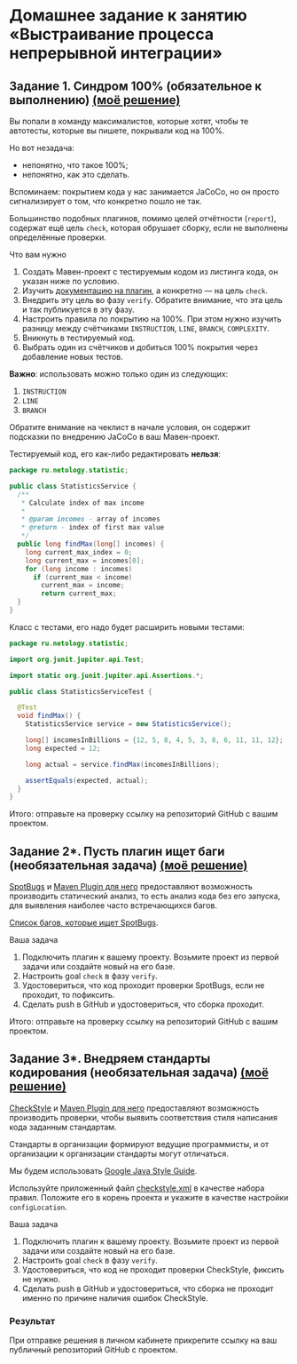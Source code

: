 # Домашнее задание к занятию «Выстраивание процесса непрерывной интеграции»

## Задание 1. Синдром 100% (обязательное к выполнению) <a href="https://github.com/RavenRVS/QAI_HW7_T1/blob/master/pom.xml">(моё решение) </a>

Вы попали в команду максималистов, которые хотят, чтобы те автотесты, которые вы пишете, покрывали код на 100%.

Но вот незадача:
* непонятно, что такое 100%;
* непонятно, как это сделать.

Вспоминаем: покрытием кода у нас занимается JaCoCo, но он просто сигнализирует о том, что конкретно пошло не так.

Большинство подобных плагинов, помимо целей отчётности (`report`), содержат ещё цель `check`, которая обрушает сборку, если не выполнены определённые проверки.

Что вам нужно
1. Создать Мавен-проект с тестируемым кодом из листинга кода, он указан ниже по условию.
1. Изучить [документацию на плагин](https://www.eclemma.org/jacoco/trunk/doc/maven.html), а конкретно — на цель `check`.
1. Внедрить эту цель во фазу `verify`. Обратите внимание, что эта цель и так публикуется в эту фазу.
1. Настроить правила по покрытию на 100%. При этом нужно изучить разницу между счётчиками `INSTRUCTION`, `LINE`, `BRANCH`, `COMPLEXITY`.
1. Вникнуть в тестируемый код.
1. Выбрать один из счётчиков и добиться 100% покрытия через добавление новых тестов.

**Важно**: использовать можно только один из следующих: 
1. `INSTRUCTION`
1. `LINE`
1. `BRANCH`

Обратите внимание на чеклист в начале условия, он содержит подсказки по внедрению JaCoCo в ваш Мавен-проект.

Тестируемый код, его как-либо редактировать **нельзя**:
```java
package ru.netology.statistic;

public class StatisticsService {
  /**
   * Calculate index of max income
   *
   * @param incomes - array of incomes
   * @return - index of first max value
   */
  public long findMax(long[] incomes) {
    long current_max_index = 0;
    long current_max = incomes[0];
    for (long income : incomes)
      if (current_max < income)
        current_max = income;
        return current_max;
  }
}
```

Класс с тестами, его надо будет расширить новыми тестами:
```java
package ru.netology.statistic;

import org.junit.jupiter.api.Test;

import static org.junit.jupiter.api.Assertions.*;

public class StatisticsServiceTest {

  @Test
  void findMax() {
    StatisticsService service = new StatisticsService();

    long[] incomesInBillions = {12, 5, 8, 4, 5, 3, 8, 6, 11, 11, 12};
    long expected = 12;

    long actual = service.findMax(incomesInBillions);

    assertEquals(expected, actual);
  }
}
```

Итого: отправьте на проверку ссылку на репозиторий GitHub с вашим проектом.

## Задание 2*. Пусть плагин ищет баги (необязательная задача) <a href="https://github.com/RavenRVS/QAI_HW7_T1/blob/master/pom.xml">(моё решение) </a>

[SpotBugs](https://spotbugs.github.io) и [Maven Plugin для него](https://spotbugs.readthedocs.io/en/latest/maven.html) предоставляют возможность производить статический анализ, то есть анализ кода без его запуска, для выявления наиболее часто встречающихся багов.

[Список багов, которые ищет SpotBugs](https://spotbugs.readthedocs.io/en/latest/bugDescriptions.html).

Ваша задача
1. Подключить плагин к вашему проекту. Возьмите проект из первой задачи или создайте новый на его базе.
1. Настроить goal `check` в фазу `verify`.
1. Удостовериться, что код проходит проверки SpotBugs, если не проходит, то пофиксить.
1. Сделать push в GitHub и удостовериться, что сборка проходит.

Итого: отправьте на проверку ссылку на репозиторий GitHub с вашим проектом.

## Задание 3*. Внедряем стандарты кодирования (необязательная задача) <a href="https://github.com/RavenRVS/QAI_HW7_T1/blob/master/pom.xml">(моё решение) </a>

[CheckStyle](https://checkstyle.sourceforge.io/) и [Maven Plugin для него](https://maven.apache.org/plugins/maven-checkstyle-plugin/usage.html) предоставляют возможность производить проверки, чтобы выявить соответствия стиля написания кода заданным стандартам.

Стандарты в организации формируют ведущие программисты, и от организации к организации стандарты могут отличаться.

Мы будем использовать [Google Java Style Guide](https://checkstyle.sourceforge.io/styleguides/google-java-style-20180523/javaguide.html).

Используйте приложенный файл [checkstyle.xml](https://raw.githubusercontent.com/netology-code/javaqa2-homeworks/main/files/checkstyle.xml) в качестве набора правил. Положите его в корень проекта и укажите в качестве настройки `configLocation`.

Ваша задача
1. Подключить плагин к вашему проекту. Возьмите проект из первой задачи или создайте новый на его базе.
1. Настроить goal `check` в фазу `verify`.
1. Удостовериться, что код не проходит проверки CheckStyle, фиксить не нужно.
1. Сделать push в GitHub и удостовериться, что сборка не проходит именно по причине наличия ошибок CheckStyle.

### Результат
При отправке решения в личном кабинете прикрепите ссылку на ваш публичный репозиторий GitHub с проектом.
